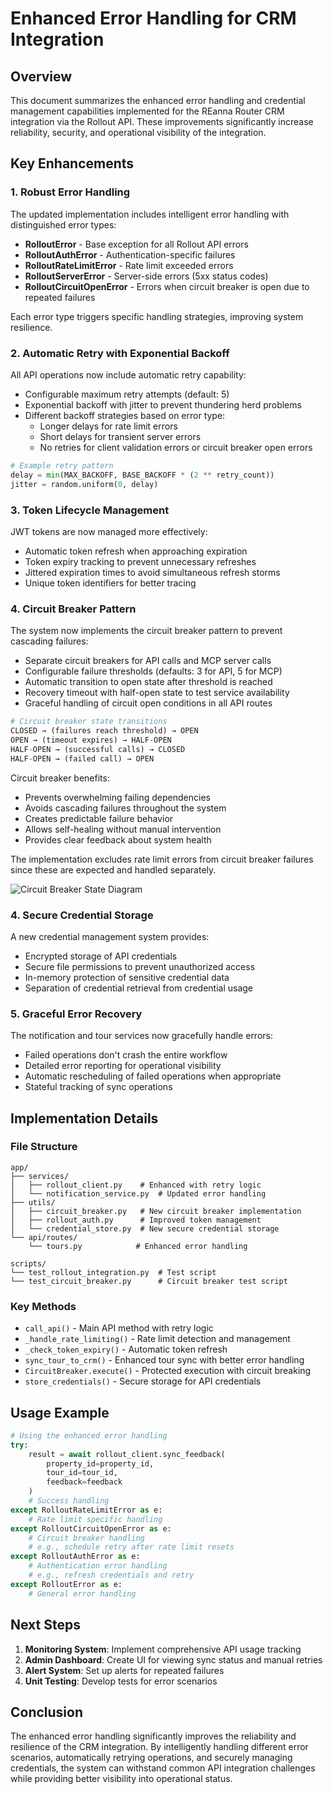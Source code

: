 # Enhanced Error Handling for CRM Integration

## Overview

This document summarizes the enhanced error handling and credential management capabilities implemented for the REanna Router CRM integration via the Rollout API. These improvements significantly increase reliability, security, and operational visibility of the integration.

## Key Enhancements

### 1. Robust Error Handling

The updated implementation includes intelligent error handling with distinguished error types:

- **RolloutError** - Base exception for all Rollout API errors
- **RolloutAuthError** - Authentication-specific failures
- **RolloutRateLimitError** - Rate limit exceeded errors
- **RolloutServerError** - Server-side errors (5xx status codes)
- **RolloutCircuitOpenError** - Errors when circuit breaker is open due to repeated failures

Each error type triggers specific handling strategies, improving system resilience.

### 2. Automatic Retry with Exponential Backoff

All API operations now include automatic retry capability:

- Configurable maximum retry attempts (default: 5)
- Exponential backoff with jitter to prevent thundering herd problems
- Different backoff strategies based on error type:
  - Longer delays for rate limit errors
  - Short delays for transient server errors
  - No retries for client validation errors or circuit breaker open errors
  
```python
# Example retry pattern
delay = min(MAX_BACKOFF, BASE_BACKOFF * (2 ** retry_count))
jitter = random.uniform(0, delay)
```

### 3. Token Lifecycle Management

JWT tokens are now managed more effectively:

- Automatic token refresh when approaching expiration
- Token expiry tracking to prevent unnecessary refreshes
- Jittered expiration times to avoid simultaneous refresh storms
- Unique token identifiers for better tracing

### 4. Circuit Breaker Pattern

The system now implements the circuit breaker pattern to prevent cascading failures:

- Separate circuit breakers for API calls and MCP server calls
- Configurable failure thresholds (defaults: 3 for API, 5 for MCP)
- Automatic transition to open state after threshold is reached
- Recovery timeout with half-open state to test service availability
- Graceful handling of circuit open conditions in all API routes

```python
# Circuit breaker state transitions
CLOSED → (failures reach threshold) → OPEN
OPEN → (timeout expires) → HALF-OPEN
HALF-OPEN → (successful calls) → CLOSED
HALF-OPEN → (failed call) → OPEN
```

Circuit breaker benefits:
- Prevents overwhelming failing dependencies
- Avoids cascading failures throughout the system
- Creates predictable failure behavior
- Allows self-healing without manual intervention
- Provides clear feedback about system health

The implementation excludes rate limit errors from circuit breaker failures since these are expected and handled separately.

![Circuit Breaker State Diagram](https://mermaid.ink/img/pako:eNptkc1qwzAQhF9FaJ1C8htYrlsXSktLoKGH0IPiTRwR_1iWgx2SvnulOJQmZA-CnW9mVrMXbI0kLPBcH1tIGz-qIyQNzmOSAR1ZaKJ13lDdBZfAWR-ykRwtaBW1pTCjtsGYfhbvs8XXLF9tcWOlnNe3vJYGTudTkTewrKqyLBZVDdV6vVrfTVOcWPNjOPThS_BqAPRUvQvOfYv3UZP-Eht0HsxIGk9a0AIOlBrpySWf7Tj00UDyxYPiB3aW-GUPrOxpbmBkHnD0UxTJxTcDPkb_1n3H_Kj4ZMdFgXHgSL_MdnPrE9CRHIY53lZLk-Lnac_ksrHnqDDHzjOJf-3GE88KjDNLGnB0a00kpIvuCNdnLPBAPWr5D47XQtNNiR5_xDGzgw?type=png)
### 4. Secure Credential Storage

A new credential management system provides:

- Encrypted storage of API credentials
- Secure file permissions to prevent unauthorized access
- In-memory protection of sensitive credential data
- Separation of credential retrieval from credential usage

### 5. Graceful Error Recovery

The notification and tour services now gracefully handle errors:

- Failed operations don't crash the entire workflow
- Detailed error reporting for operational visibility
- Automatic rescheduling of failed operations when appropriate
- Stateful tracking of sync operations

## Implementation Details

### File Structure

```
app/
├── services/
│   ├── rollout_client.py    # Enhanced with retry logic
│   └── notification_service.py  # Updated error handling
├── utils/
│   ├── circuit_breaker.py   # New circuit breaker implementation
│   ├── rollout_auth.py      # Improved token management
│   └── credential_store.py  # New secure credential storage
└── api/routes/
    └── tours.py            # Enhanced error handling
    
scripts/
└── test_rollout_integration.py  # Test script
└── test_circuit_breaker.py      # Circuit breaker test script
```

### Key Methods

- `call_api()` - Main API method with retry logic
- `_handle_rate_limiting()` - Rate limit detection and management
- `_check_token_expiry()` - Automatic token refresh
- `sync_tour_to_crm()` - Enhanced tour sync with better error handling
- `CircuitBreaker.execute()` - Protected execution with circuit breaking
- `store_credentials()` - Secure storage for API credentials

## Usage Example

```python
# Using the enhanced error handling
try:
    result = await rollout_client.sync_feedback(
        property_id=property_id,
        tour_id=tour_id,
        feedback=feedback
    )
    # Success handling
except RolloutRateLimitError as e:
    # Rate limit specific handling
except RolloutCircuitOpenError as e:
    # Circuit breaker handling
    # e.g., schedule retry after rate limit resets
except RolloutAuthError as e:
    # Authentication error handling
    # e.g., refresh credentials and retry
except RolloutError as e:
    # General error handling
```


## Next Steps

1. **Monitoring System**: Implement comprehensive API usage tracking
2. **Admin Dashboard**: Create UI for viewing sync status and manual retries
3. **Alert System**: Set up alerts for repeated failures
4. **Unit Testing**: Develop tests for error scenarios

## Conclusion

The enhanced error handling significantly improves the reliability and resilience of the CRM integration. By intelligently handling different error scenarios, automatically retrying operations, and securely managing credentials, the system can withstand common API integration challenges while providing better visibility into operational status.